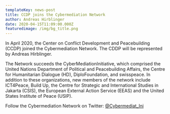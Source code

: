 ```yaml
---
templateKey: news-post
title: CCDP joins the Cybermediation Network
author: Andreas Hirblinger
date: 2020-04-15T11:09:00.000Z
featuredimage: /img/bg_title.png
---
```

In April 2020, the Center on Conflict Development and Peacebuilding (CCDP)  joined the Cybermediation Network. The CDDP will be represented by Andreas Hirblinger. 

The Network succeeds the CyberMediationInitiative, which comprised the United Nations Department of Political and Peacebuilding Affairs, the Centre for Humanitarian Dialogue (HD), DiploFoundation, and swisspeace. In addition to these organizations,  new members of the network include ICT4Peace, Build Up, the Centre for Strategic and International Studies in Jakarta (CSIS), the European External Action Service (EEAS) and  the United States Institute of Peace (USIP). 

Follow the Cybermediation Network on Twitter: [@Cybermediat_Ini](https://twitter.com/Cybermediat_Ini)